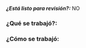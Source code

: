 ***¿Está listo para revisión?:*** NO

### ¿Qué se trabajó?:

<!--
¿En qué se trabajó? Si es uno o más issues de Github o JIRA colocar:

resolves #ISSUE_NUMBER
resolves #ISSUE_NUMBER

Si no, enlace de la tarea en Trello
-->

### ¿Cómo se trabajó:

<!--
Algo que describa de forma precisa cómo se implementó o trabajó para que la revisión sea más rápida
-->
